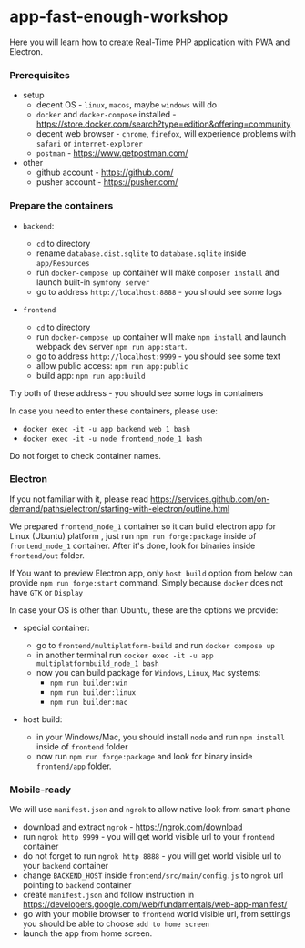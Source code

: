 app-fast-enough-workshop
========================

Here you will learn how to create Real-Time PHP application with PWA and Electron.

### Prerequisites

* setup
  * decent OS - `linux`, `macos`, maybe `windows` will do
  * `docker` and `docker-compose` installed - https://store.docker.com/search?type=edition&offering=community
  * decent web browser - `chrome`, `firefox`, will experience problems with `safari` or `internet-explorer` 
  * `postman` - https://www.getpostman.com/
* other
  * github account - https://github.com/
  * pusher account - https://pusher.com/
 
### Prepare the containers

* `backend`:
  * `cd` to directory
  * rename `database.dist.sqlite` to `database.sqlite` inside `app/Resources`
  * run `docker-compose up` container will make `composer install` and launch built-in `symfony server`
  * go to address `http://localhost:8888` - you should see some logs

* `frontend` 
  * `cd` to directory
  * run `docker-compose up` container will make `npm install` and launch webpack dev server `npm run app:start`. 
  * go to address `http://localhost:9999` - you should see some text
  * allow public access: `npm run app:public`
  * build app: `npm run app:build`

Try both of these address - you should see some logs in containers

In case you need to enter these containers, please use:
* `docker exec -it -u app backend_web_1 bash`
* `docker exec -it -u node frontend_node_1 bash`

Do not forget to check container names.

### Electron

If you not familiar with it, please read https://services.github.com/on-demand/paths/electron/starting-with-electron/outline.html

We prepared `frontend_node_1` container so it can build electron app for Linux (Ubuntu) platform ,
just run `npm run forge:package` inside of `frontend_node_1` container. 
After it's done, look for binaries inside `frontend/out` folder.

If You want to preview Electron app, only `host build` option from below can provide `npm run forge:start` command.
Simply because `docker` does not have `GTK` or `Display` 

In case your OS is other than Ubuntu, these are the options we provide:

* special container:
  * go to `frontend/multiplatform-build` and run `docker compose up`
  * in another terminal run `docker exec -it -u app multiplatformbuild_node_1 bash`
  * now you can build package for `Windows`, `Linux`, `Mac` systems:
    * `npm run builder:win`
    * `npm run builder:linux`
    * `npm run builder:mac`

* host build:
  * in your Windows/Mac, you should install `node` and run `npm install` inside of `frontend` folder
  * now run `npm run forge:package` and look for binary inside `frontend/app` folder.

### Mobile-ready

We will use `manifest.json` and `ngrok` to allow native look from smart phone

* download and extract `ngrok` - https://ngrok.com/download
* run `ngrok http 9999` - you will get world visible url to your `frontend` container 
* do not forget to run `ngrok http 8888` - you will get world visible url to your `backend` container
* change `BACKEND_HOST` inside `frontend/src/main/config.js` to `ngrok` url pointing to `backend` container
* create `manifest.json` and follow instruction in https://developers.google.com/web/fundamentals/web-app-manifest/
* go with your mobile browser to `frontend` world visible url, from settings you should be able to choose `add to home screen`
* launch the app from home screen. 
